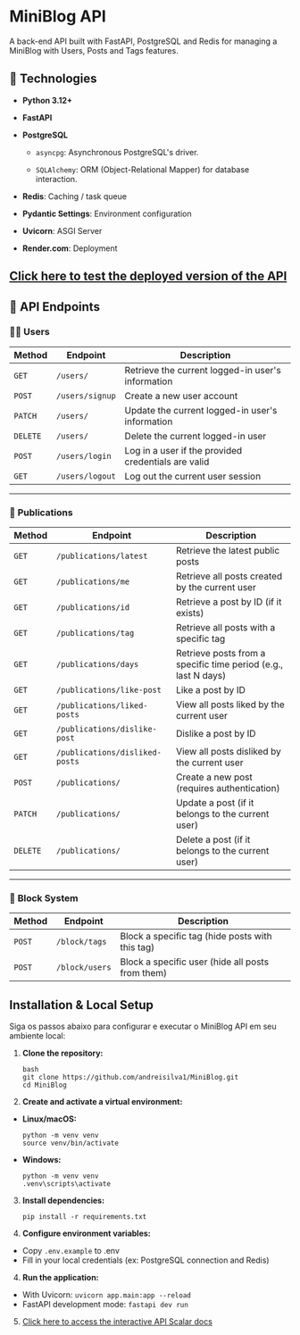 # MiniBlog API

A back-end API built with FastAPI, PostgreSQL and Redis for managing a MiniBlog with Users, Posts and Tags features.


## 🚀 Technologies

* **Python 3.12+**

* **FastAPI**

* **PostgreSQL**

  * `asyncpg`: Asynchronous PostgreSQL's driver.

  * `SQLAlchemy`: ORM (Object-Relational Mapper) for database interaction.

* **Redis**: Caching / task queue

* **Pydantic Settings**:  Environment configuration

* **Uvicorn**: ASGI Server

* **Render.com**: Deployment


 [Click here to test the deployed version of the API](https://miniblog-ckhn.onrender.com)
---


## 📘 API Endpoints

### 🧑‍💼 **Users**

| **Method** | **Endpoint**        | **Description** |
|------------|---------------------|------------------|
| `GET`      | `/users/`           | Retrieve the current logged-in user's information |
| `POST`     | `/users/signup`     | Create a new user account |
| `PATCH`    | `/users/`           | Update the current logged-in user's information |
| `DELETE`   | `/users/`           | Delete the current logged-in user |
| `POST`     | `/users/login`      | Log in a user if the provided credentials are valid |
| `GET`      | `/users/logout`     | Log out the current user session |

---

### 📝 **Publications**

| **Method** | **Endpoint**                  | **Description** |
|------------|-------------------------------|------------------|
| `GET`      | `/publications/latest`        | Retrieve the latest public posts |
| `GET`      | `/publications/me`            | Retrieve all posts created by the current user |
| `GET`      | `/publications/id`            | Retrieve a post by ID (if it exists) |
| `GET`      | `/publications/tag`           | Retrieve all posts with a specific tag |
| `GET`      | `/publications/days`          | Retrieve posts from a specific time period (e.g., last N days) |
| `GET`      | `/publications/like-post`     | Like a post by ID |
| `GET`      | `/publications/liked-posts`   | View all posts liked by the current user |
| `GET`      | `/publications/dislike-post`  | Dislike a post by ID |
| `GET`      | `/publications/disliked-posts`| View all posts disliked by the current user |
| `POST`     | `/publications/`              | Create a new post (requires authentication) |
| `PATCH`    | `/publications/`              | Update a post (if it belongs to the current user) |
| `DELETE`   | `/publications/`              | Delete a post (if it belongs to the current user) |

---

### 🚫 **Block System**

| **Method** | **Endpoint**        | **Description** |
|------------|---------------------|------------------|
| `POST`     | `/block/tags`       | Block a specific tag (hide posts with this tag) |
| `POST`     | `/block/users`      | Block a specific user (hide all posts from them) |

## Installation & Local Setup

Siga os passos abaixo para configurar e executar o MiniBlog API em seu ambiente local:

1. **Clone the repository:**
	```
	bash
	git clone https://github.com/andreisilva1/MiniBlog.git
	cd MiniBlog
	```
	
2. **Create and activate a virtual environment:** 
* **Linux/macOS:** 
	```
	python -m venv venv
	source venv/bin/activate
	```

* **Windows:**
	```
	python -m venv venv
	.venv\scripts\activate
	```
  
 3. **Install dependencies:**
	```
	pip install -r requirements.txt
	```

3. **Configure environment variables:** 
* Copy `.env.example` to .env
 * Fill in your local credentials (ex: PostgreSQL connection and Redis)


4. **Run the application:**
 * With Uvicorn:  ``` uvicorn app.main:app --reload ``` 
 * FastAPI development mode: ``` fastapi dev run ``` 


5. [Click here to access the interactive API Scalar docs]([http://localhost:8000/)
